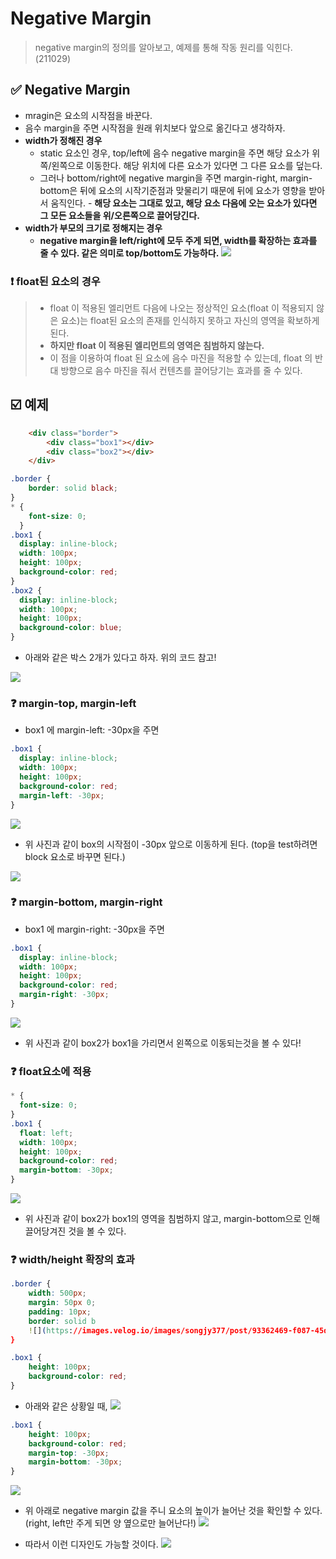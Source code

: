 # Negative Margin
> negative margin의 정의를 알아보고, 예제를 통해 작동 원리를 익힌다.(211029)

## ✅ Negative Margin
- mragin은 요소의 시작점을 바꾼다.
- 음수 margin을 주면 시작점을 원래 위치보다 앞으로 옮긴다고 생각하자.
- **width가 정해진 경우**
  - static 요소인 경우, top/left에 음수 negative margin을 주면 해당 요소가 위쪽/왼쪽으로 이동한다. 해당 위치에 다른 요소가 있다면 그 다른 요소를 덮는다.
  - 그러나  bottom/right에 negative margin을 주면 margin-right, margin-bottom은 뒤에 요소의 시작기준점과 맞물리기 때문에 뒤에 요소가 영향을 받아서 움직인다.   - **해당 요소는 그대로 있고, 해당 요소 다음에 오는 요소가 있다면 그 모든 요소들을 위/오른쪽으로 끌어당긴다.**
- **width가 부모의 크기로 정해지는 경우**
  - **negative margin을 left/right에 모두 주게 되면, width를 확장하는 효과를 줄 수 있다. 같은 의미로 top/bottom도 가능하다.**
![](https://images.velog.io/images/songjy377/post/35a9a7f7-4279-4fac-a947-f25e70bf5c62/image.png)

### ❗ float된 요소의 경우
>- float 이 적용된 엘리먼트 다음에 나오는 정상적인 요소(float 이 적용되지 않은 요소)는 float된 요소의 존재를 인식하지 못하고 자신의 영역을 확보하게 된다.
>- **하지만 float 이 적용된 엘리먼트의 영역은 침범하지 않는다.**
>- 이 점을 이용하여 float 된 요소에 음수 마진을 적용할 수 있는데, float 의 반대 방향으로 음수 마진을 줘서 컨텐츠를 끌어당기는 효과를 줄 수 있다.

## ☑️ 예제 
```html
    <div class="border">
        <div class="box1"></div>
        <div class="box2"></div>
    </div>
```
```css
.border {
    border: solid black;
}
* {
    font-size: 0;
  }
.box1 {
  display: inline-block;
  width: 100px;
  height: 100px;
  background-color: red;
}
.box2 {
  display: inline-block;
  width: 100px;
  height: 100px;
  background-color: blue;
}
```
- 아래와 같은 박스 2개가 있다고 하자. 위의 코드 참고!

![](https://images.velog.io/images/songjy377/post/8aef221e-aa18-4265-bafb-8cce067d48ba/image.png)
### ❓ margin-top, margin-left
- box1 에 margin-left: -30px을 주면
```css
.box1 {
  display: inline-block;
  width: 100px;
  height: 100px;
  background-color: red;
  margin-left: -30px;
}
```
![](https://images.velog.io/images/songjy377/post/90880c3a-4c43-4f33-8d21-1982df2bc5f4/image.png)

- 위 사진과 같이 box의 시작점이 -30px 앞으로 이동하게 된다. (top을 test하려면 block 요소로 바꾸면 된다.)

![](https://images.velog.io/images/songjy377/post/6a6ff6c2-d7b4-4909-8d1a-11d5c66b8fcf/image.png)

### ❓ margin-bottom, margin-right
- box1 에 margin-right: -30px을 주면
```css
.box1 {
  display: inline-block;
  width: 100px;
  height: 100px;
  background-color: red;
  margin-right: -30px;
}
```
![](https://images.velog.io/images/songjy377/post/d7f4b3f4-98b5-4a73-a8e9-6d5f3e42bda0/image.png)
- 위 사진과 같이 box2가 box1을 가리면서 왼쪽으로 이동되는것을 볼 수 있다!

### ❓ float요소에 적용
```css
* {
  font-size: 0;
}
.box1 {
  float: left;
  width: 100px;
  height: 100px;
  background-color: red;
  margin-bottom: -30px;
}
```
![](https://images.velog.io/images/songjy377/post/0842d1cf-b983-41f7-9b65-689480e5e9fe/image.png)
- 위 사진과 같이 box2가 box1의 영역을 침범하지 않고, margin-bottom으로 인해 끌어당겨진 것을 볼 수 있다.

### ❓ width/height 확장의 효과
```css
.border {
    width: 500px;
    margin: 50px 0;
    padding: 10px;
    border: solid b
    ![](https://images.velog.io/images/songjy377/post/93362469-f087-45d7-ab0b-83273bc26309/image.png)lack;
}

.box1 {
    height: 100px;
    background-color: red;
}
```
- 아래와 같은 상황일 때,
![](https://images.velog.io/images/songjy377/post/5956c0c6-35cc-4053-9f9e-775f66046438/image.png)

```css
.box1 {
    height: 100px;
    background-color: red;
    margin-top: -30px;
    margin-bottom: -30px;
}
```

![](https://images.velog.io/images/songjy377/post/34b3650c-a3fc-47d8-bcdd-a075fe54eaa3/image.png)
- 위 아래로 negative margin 값을 주니 요소의 높이가 늘어난 것을 확인할 수 있다. (right, left만 주게 되면 양 옆으로만 늘어난다!)
![](https://images.velog.io/images/songjy377/post/93362469-f087-45d7-ab0b-83273bc26309/image.png)

- 따라서 이런 디자인도 가능할 것이다.
![](https://images.velog.io/images/songjy377/post/645b88a4-b8cb-42f6-83b5-ac74052ce11d/image.png)

